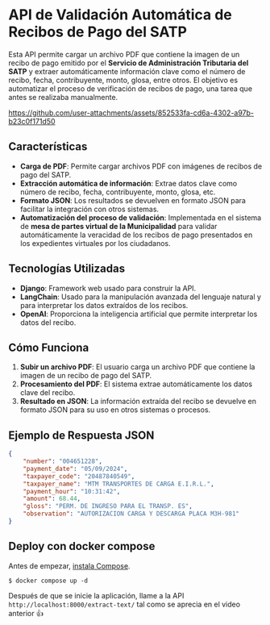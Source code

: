 # API de Validación Automática de Recibos de Pago del SATP

Esta API permite cargar un archivo PDF que contiene la imagen de un recibo de pago emitido por el **Servicio de Administración Tributaria del SATP** y extraer automáticamente información clave como el número de recibo, fecha, contribuyente, monto, glosa, entre otros. El objetivo es automatizar el proceso de verificación de recibos de pago, una tarea que antes se realizaba manualmente.

https://github.com/user-attachments/assets/852533fa-cd6a-4302-a97b-b23c0f171d50

## Características

- **Carga de PDF**: Permite cargar archivos PDF con imágenes de recibos de pago del SATP.
- **Extracción automática de información**: Extrae datos clave como número de recibo, fecha, contribuyente, monto, glosa, etc.
- **Formato JSON**: Los resultados se devuelven en formato JSON para facilitar la integración con otros sistemas.
- **Automatización del proceso de validación**: Implementada en el sistema de **mesa de partes virtual de la Municipalidad** para validar automáticamente la veracidad de los recibos de pago presentados en los expedientes virtuales por los ciudadanos.

## Tecnologías Utilizadas

- **Django**: Framework web usado para construir la API.
- **LangChain**: Usado para la manipulación avanzada del lenguaje natural y para interpretar los datos extraídos de los recibos.
- **OpenAI**: Proporciona la inteligencia artificial que permite interpretar los datos del recibo.

## Cómo Funciona

1. **Subir un archivo PDF**: El usuario carga un archivo PDF que contiene la imagen de un recibo de pago del SATP.
2. **Procesamiento del PDF**: El sistema extrae automáticamente los datos clave del recibo.
4. **Resultado en JSON**: La información extraída del recibo se devuelve en formato JSON para su uso en otros sistemas o procesos.

## Ejemplo de Respuesta JSON

```json
{
    "number": "004651228",
    "payment_date": "05/09/2024",
    "taxpayer_code": "20487840549",
    "taxpayer_name": "MTM TRANSPORTES DE CARGA E.I.R.L.",
    "payment_hour": "10:31:42",
    "amount": 68.44,
    "gloss": "PERM. DE INGRESO PARA EL TRANSP. ES",
    "observation": "AUTORIZACION CARGA Y DESCARGA PLACA M3H-981"
}
```

## Deploy con docker compose
Antes de empezar, [instala Compose](https://docs.docker.com/compose/install/).

```
$ docker compose up -d
```

Después de que se inicie la aplicación, llame a la API `http://localhost:8000/extract-text/` tal como se aprecia en el video anterior 👍

